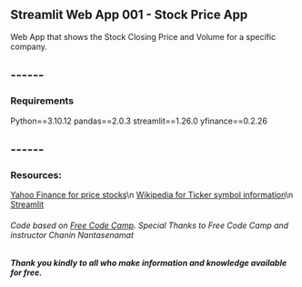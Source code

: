 ## Streamlit Web App 001 - Stock Price App

Web App that shows the Stock Closing Price and Volume for a specific company.

## ------
### Requirements

Python==3.10.12
pandas==2.0.3
streamlit==1.26.0
yfinance==0.2.26

## ------

### Resources:

[Yahoo Finance for price stocks](https://finance.yahoo.com/lookup/)\n
[Wikipedia for Ticker symbol information](https://en.wikipedia.org/wiki/Ticker_symbol)\n
[Streamlit](https://streamlit.io/)

###### *Code based on [Free Code Camp](https://www.freecodecamp.org/). Special Thanks to Free Code Camp and instructor Chanin Nantasenamat*

##### Thank you kindly to all who make information and knowledge available for free.